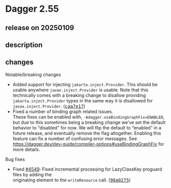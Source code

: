 # Dagger 2.55

## release on 20250109

## description

## changes

Notable/breaking changes

* Added support for injecting <code>jakarta.inject.Provider</code>. This should be usable anywhere <code>javax.inject.Provider</code> is usable. Note that this technically comes with a breaking change to disallow providing <code>jakarta.inject.Provider</code> types in the same way it is disallowed for <code>javax.inject.Provider</code>. (<a class="commit-link" data-hovercard-type="commit" data-hovercard-url="https://github.com/google/dagger/commit/caa7e178bd1a1ca6bd6ea569f2334f02a55b59cc/hovercard" href="https://github.com/google/dagger/commit/caa7e178bd1a1ca6bd6ea569f2334f02a55b59cc"><tt>caa7e17</tt></a>)
* Fixed a number of binding graph related issues.  
  These fixes can be enabled with, <code>-Adagger.useBindingGraphFix=ENABLED</code>, but due to this sometimes being a breaking change we’ve set the default behavior to “disabled” for now. We will flip the default to “enabled” in a future release, and eventually remove the flag altogether. Enabling this feature can fix a number of confusing error messages. See <a href="https://dagger.dev/dev-guide/compiler-options#useBindingGraphFix" rel="nofollow">https://dagger.dev/dev-guide/compiler-options#useBindingGraphFix</a> for more details.

Bug fixes

* Fixed <a class="issue-link js-issue-link" data-error-text="Failed to load title" data-id="2753500901" data-permission-text="Title is private" data-url="https://github.com/google/dagger/issues/4549" data-hovercard-type="issue" data-hovercard-url="/google/dagger/issues/4549/hovercard" href="https://github.com/google/dagger/issues/4549">#4549</a>: Fixed incremental processing for LazyClassKey proguard files by adding the  
  originating element to the <code>writeResource</code> call. (<a class="commit-link" data-hovercard-type="commit" data-hovercard-url="https://github.com/google/dagger/commit/98a0275416cae5afaad5e70a051137a28b3a8201/hovercard" href="https://github.com/google/dagger/commit/98a0275416cae5afaad5e70a051137a28b3a8201"><tt>98a0275</tt></a>)

